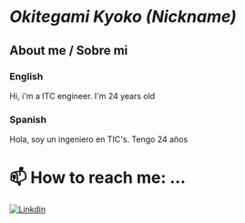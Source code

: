 # *Okitegami Kyoko (Nickname)*
## About me / Sobre mi
### English
Hi, i'm a ITC engineer.
I'm 24 years old

### Spanish
Hola, soy un ingeniero en TIC's.
Tengo 24 años 

# 📫 How to reach me: ...
[![Linkdin](https://img.shields.io/badge/Conéctate%20en%20LinkedIn-0077B5?style=for-the-badge&logo=linkedin&logoColor=white)](https://www.linkedin.com/in/adolfo-angel-martínez-mercado-48581ab2)
<!--
**OkitegamiKyoko/OkitegamiKyoko** is a ✨ _special_ ✨ repository because its `README.md` (this file) appears on your GitHub profile.

Here are some ideas to get you started:

- 🔭 I’m currently working on ...
- 🌱 I’m currently learning ...
- 👯 I’m looking to collaborate on ...
- 🤔 I’m looking for help with ...
- 💬 Ask me about ...
- 📫 How to reach me: ...
- 😄 Pronouns: ...
- ⚡ Fun fact: ...
-->
